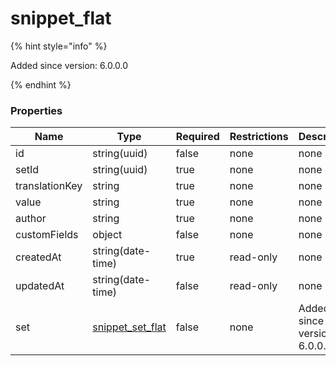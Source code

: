 
# snippet_flat

{% hint style="info" %}

Added since version: 6.0.0.0

{% endhint %}

### Properties

|Name|Type|Required|Restrictions|Description|
|---|---|---|---|---|
|id|string(uuid)|false|none|none|
|setId|string(uuid)|true|none|none|
|translationKey|string|true|none|none|
|value|string|true|none|none|
|author|string|true|none|none|
|customFields|object|false|none|none|
|createdAt|string(date-time)|true|read-only|none|
|updatedAt|string(date-time)|false|read-only|none|
|set|[snippet_set_flat](/schema/snippet_set_flat.md)|false|none|Added since version: 6.0.0.0|
